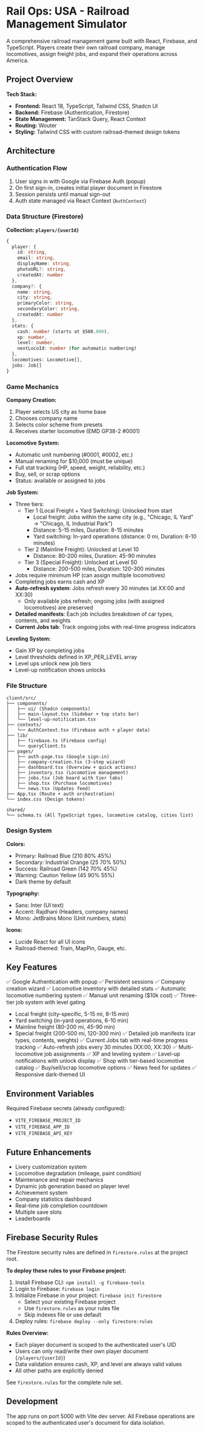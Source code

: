 # Rail Ops: USA - Railroad Management Simulator

A comprehensive railroad management game built with React, Firebase, and TypeScript. Players create their own railroad company, manage locomotives, assign freight jobs, and expand their operations across America.

## Project Overview

**Tech Stack:**
- **Frontend:** React 18, TypeScript, Tailwind CSS, Shadcn UI
- **Backend:** Firebase (Authentication, Firestore)
- **State Management:** TanStack Query, React Context
- **Routing:** Wouter
- **Styling:** Tailwind CSS with custom railroad-themed design tokens

## Architecture

### Authentication Flow
1. User signs in with Google via Firebase Auth (popup)
2. On first sign-in, creates initial player document in Firestore
3. Session persists until manual sign-out
4. Auth state managed via React Context (`AuthContext`)

### Data Structure (Firestore)

**Collection: `players/{userId}`**
```typescript
{
  player: {
    id: string,
    email: string,
    displayName: string,
    photoURL?: string,
    createdAt: number
  },
  company?: {
    name: string,
    city: string,
    primaryColor: string,
    secondaryColor: string,
    createdAt: number
  },
  stats: {
    cash: number (starts at $500,000),
    xp: number,
    level: number,
    nextLocoId: number (for automatic numbering)
  },
  locomotives: Locomotive[],
  jobs: Job[]
}
```

### Game Mechanics

**Company Creation:**
1. Player selects US city as home base
2. Chooses company name
3. Selects color scheme from presets
4. Receives starter locomotive (EMD GP38-2 #0001)

**Locomotive System:**
- Automatic unit numbering (#0001, #0002, etc.)
- Manual renaming for $10,000 (must be unique)
- Full stat tracking (HP, speed, weight, reliability, etc.)
- Buy, sell, or scrap options
- Status: available or assigned to jobs

**Job System:**
- Three tiers:
  - Tier 1 (Local Freight + Yard Switching): Unlocked from start
    - Local freight: Jobs within the same city (e.g., "Chicago, IL Yard" → "Chicago, IL Industrial Park")
    - Distance: 5-15 miles, Duration: 8-15 minutes
    - Yard switching: In-yard operations (distance: 0 mi, Duration: 6-10 minutes)
  - Tier 2 (Mainline Freight): Unlocked at Level 10
    - Distance: 80-200 miles, Duration: 45-90 minutes
  - Tier 3 (Special Freight): Unlocked at Level 50
    - Distance: 200-500 miles, Duration: 120-300 minutes
- Jobs require minimum HP (can assign multiple locomotives)
- Completing jobs earns cash and XP
- **Auto-refresh system**: Jobs refresh every 30 minutes (at XX:00 and XX:30)
  - Only available jobs refresh; ongoing jobs (with assigned locomotives) are preserved
- **Detailed manifests**: Each job includes breakdown of car types, contents, and weights
- **Current Jobs tab**: Track ongoing jobs with real-time progress indicators

**Leveling System:**
- Gain XP by completing jobs
- Level thresholds defined in XP_PER_LEVEL array
- Level ups unlock new job tiers
- Level-up notification shows unlocks

### File Structure

```
client/src/
├── components/
│   ├── ui/ (Shadcn components)
│   ├── main-layout.tsx (Sidebar + top stats bar)
│   └── level-up-notification.tsx
├── contexts/
│   └── AuthContext.tsx (Firebase auth + player data)
├── lib/
│   ├── firebase.ts (Firebase config)
│   └── queryClient.ts
├── pages/
│   ├── auth-page.tsx (Google sign-in)
│   ├── company-creation.tsx (3-step wizard)
│   ├── dashboard.tsx (Overview + quick actions)
│   ├── inventory.tsx (Locomotive management)
│   ├── jobs.tsx (Job board with tier tabs)
│   ├── shop.tsx (Purchase locomotives)
│   └── news.tsx (Updates feed)
├── App.tsx (Route + auth orchestration)
└── index.css (Design tokens)

shared/
└── schema.ts (All TypeScript types, locomotive catalog, cities list)
```

### Design System

**Colors:**
- Primary: Railroad Blue (210 80% 45%)
- Secondary: Industrial Orange (25 70% 50%)
- Success: Railroad Green (142 70% 45%)
- Warning: Caution Yellow (45 90% 55%)
- Dark theme by default

**Typography:**
- Sans: Inter (UI text)
- Accent: Rajdhani (Headers, company names)
- Mono: JetBrains Mono (Unit numbers, stats)

**Icons:**
- Lucide React for all UI icons
- Railroad-themed: Train, MapPin, Gauge, etc.

## Key Features

✅ Google Authentication with popup
✅ Persistent sessions
✅ Company creation wizard
✅ Locomotive inventory with detailed stats
✅ Automatic locomotive numbering system
✅ Manual unit renaming ($10k cost)
✅ Three-tier job system with level gating
  - Local freight (city-specific, 5-15 mi, 8-15 min)
  - Yard switching (in-yard operations, 6-10 min)
  - Mainline freight (80-200 mi, 45-90 min)
  - Special freight (200-500 mi, 120-300 min)
✅ Detailed job manifests (car types, contents, weights)
✅ Current Jobs tab with real-time progress tracking
✅ Auto-refresh jobs every 30 minutes (XX:00, XX:30)
✅ Multi-locomotive job assignments
✅ XP and leveling system
✅ Level-up notifications with unlock display
✅ Shop with tier-based locomotive catalog
✅ Buy/sell/scrap locomotive options
✅ News feed for updates
✅ Responsive dark-themed UI

## Environment Variables

Required Firebase secrets (already configured):
- `VITE_FIREBASE_PROJECT_ID`
- `VITE_FIREBASE_APP_ID`
- `VITE_FIREBASE_API_KEY`

## Future Enhancements

- Livery customization system
- Locomotive degradation (mileage, paint condition)
- Maintenance and repair mechanics
- Dynamic job generation based on player level
- Achievement system
- Company statistics dashboard
- Real-time job completion countdown
- Multiple save slots
- Leaderboards

## Firebase Security Rules

The Firestore security rules are defined in `firestore.rules` at the project root. 

**To deploy these rules to your Firebase project:**

1. Install Firebase CLI: `npm install -g firebase-tools`
2. Login to Firebase: `firebase login`
3. Initialize Firebase in your project: `firebase init firestore`
   - Select your existing Firebase project
   - Use `firestore.rules` as your rules file
   - Skip indexes file or use default
4. Deploy rules: `firebase deploy --only firestore:rules`

**Rules Overview:**
- Each player document is scoped to the authenticated user's UID
- Users can only read/write their own player document (`/players/{userId}`)
- Data validation ensures cash, XP, and level are always valid values
- All other paths are explicitly denied

See `firestore.rules` for the complete rule set.

## Development

The app runs on port 5000 with Vite dev server. All Firebase operations are scoped to the authenticated user's document for data isolation.
